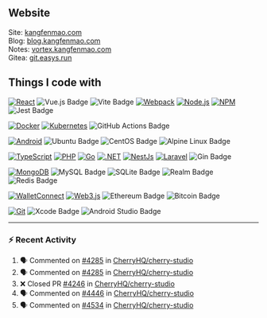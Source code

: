 ## Website

Site: [kangfenmao.com](https://kangfenmao.com)  
Blog: [blog.kangfenmao.com](https://blog.kangfenmao.com)  
Notes: [vortex.kangfenmao.com](https://vortex.kangfenmao.com)  
Gitea: [git.easys.run](https://git.easys.run)  

## Things I code with

<!-- Frontend -->
[![React](https://img.shields.io/badge/-React-45b8d8?style=flat-square&logo=react&logoColor=white)](https://reactjs.org/)
![Vue.js Badge](https://img.shields.io/badge/Vue.js-4FC08D?logo=vuedotjs&logoColor=fff&style=flat-square)
![Vite Badge](https://img.shields.io/badge/Vite-646CFF?logo=vite&logoColor=fff&style=flat-square)
[![Webpack](https://img.shields.io/badge/-Webpack-8DD6F9?style=flat-square&logo=webpack&logoColor=white)](https://webpack.js.org/)
[![Node.js](https://img.shields.io/badge/-Nodejs-43853d?style=flat-square&logo=Node.js&logoColor=white)](https://nodejs.org/)
[![NPM](https://img.shields.io/badge/-NPM-CB3837?style=flat-square&logo=npm&logoColor=white)](https://www.npmjs.com/)
![Jest Badge](https://img.shields.io/badge/Jest-C21325?logo=jest&logoColor=fff&style=flat-square)
<!-- DevOps -->
[![Docker](https://img.shields.io/badge/-Docker-46a2f1?style=flat-square&logo=docker&logoColor=white)](https://www.docker.com/)
[![Kubernetes](https://img.shields.io/badge/Kubernetes-326CE5.svg?style=flat-squar&logo=Kubernetes&logoColor=white)](https://kubernetes.io/)
![GitHub Actions Badge](https://img.shields.io/badge/GitHub%20Actions-2088FF?logo=githubactions&logoColor=fff&style=flat-square)
<!-- OS -->
[![Android](https://img.shields.io/badge/Android-3DDC84?style=flat-square&logo=android&logoColor=white)](https://www.android.com/)
![Ubuntu Badge](https://img.shields.io/badge/Ubuntu-E95420?logo=ubuntu&logoColor=fff&style=flat-square)
![CentOS Badge](https://img.shields.io/badge/CentOS-262577?logo=centos&logoColor=fff&style=flat-square)
![Alpine Linux Badge](https://img.shields.io/badge/Alpine%20Linux-0D597F?logo=alpinelinux&logoColor=fff&style=flat-square)
<!-- Language and Framework -->
[![TypeScript](https://img.shields.io/badge/-TypeScript-007ACC?style=flat-square&logo=typescript&logoColor=white)](https://www.typescriptlang.org/)
[![PHP](https://img.shields.io/badge/PHP-777BB4?style=flat-square&logo=php&logoColor=white)](https://www.php.net/)
[![Go](https://img.shields.io/badge/Go-00ADD8?style=flat-square&logo=go&logoColor=white)](https://golang.org/)
[![.NET](https://img.shields.io/badge/.NET-512BD4?logo=dotnet&logoColor=fff&style=flat-square)](https://dotnet.microsoft.com/)
[![NestJs](https://img.shields.io/badge/-NestJs-ea2845?style=flat-square&logo=nestjs&logoColor=white)](https://nestjs.com/)
[![Laravel](https://img.shields.io/badge/Laravel-FF2D20?logo=laravel&logoColor=fff&style=flat-square)](https://laravel.com/)
![Gin Badge](https://img.shields.io/badge/Gin-008ECF?logo=gin&logoColor=fff&style=flat-square)
<!-- Database -->
[![MongoDB](https://img.shields.io/badge/-MongoDB-13aa52?style=flat-square&logo=mongodb&logoColor=white)](https://www.mongodb.com/)
![MySQL Badge](https://img.shields.io/badge/MySQL-4479A1?logo=mysql&logoColor=fff&style=flat-square)
![SQLite Badge](https://img.shields.io/badge/SQLite-003B57?logo=sqlite&logoColor=fff&style=flat-square)
![Realm Badge](https://img.shields.io/badge/Realm-39477F?logo=realm&logoColor=fff&style=flat-square)
![Redis Badge](https://img.shields.io/badge/Redis-DC382D?logo=redis&logoColor=fff&style=flat-square)
<!-- Web3 -->
[![WalletConnect](https://img.shields.io/badge/WalletConnect-3B99FC?logo=walletconnect&logoColor=fff&style=flat-square)](https://walletconnect.org/)
[![Web3.js](https://img.shields.io/badge/Web3.js-F16822?logo=web3dotjs&logoColor=fff&style=flat-square)](https://web3js.readthedocs.io/)
![Ethereum Badge](https://img.shields.io/badge/Ethereum-3C3C3D?logo=ethereum&logoColor=fff&style=flat-square)
![Bitcoin Badge](https://img.shields.io/badge/Bitcoin-F7931A?logo=bitcoin&logoColor=fff&style=flat-square)
<!-- Tools -->
[![Git](https://img.shields.io/badge/-Git-F05032?style=flat-square&logo=git&logoColor=white)](https://git-scm.com/)
![Xcode Badge](https://img.shields.io/badge/Xcode-147EFB?logo=xcode&logoColor=fff&style=flat-square)
![Android Studio Badge](https://img.shields.io/badge/Android%20Studio-3DDC84?logo=androidstudio&logoColor=fff&style=flat-square)

---

### :zap: Recent Activity

<!--START_SECTION:activity-->
1. 🗣 Commented on [#4285](https://github.com/CherryHQ/cherry-studio/pull/4285#issuecomment-2786567462) in [CherryHQ/cherry-studio](https://github.com/CherryHQ/cherry-studio)
2. 🗣 Commented on [#4285](https://github.com/CherryHQ/cherry-studio/pull/4285#issuecomment-2786563809) in [CherryHQ/cherry-studio](https://github.com/CherryHQ/cherry-studio)
3. ❌ Closed PR [#4246](https://github.com/CherryHQ/cherry-studio/pull/4246) in [CherryHQ/cherry-studio](https://github.com/CherryHQ/cherry-studio)
4. 🗣 Commented on [#4446](https://github.com/CherryHQ/cherry-studio/pull/4446#issuecomment-2786245601) in [CherryHQ/cherry-studio](https://github.com/CherryHQ/cherry-studio)
5. 🗣 Commented on [#4534](https://github.com/CherryHQ/cherry-studio/pull/4534#issuecomment-2786238982) in [CherryHQ/cherry-studio](https://github.com/CherryHQ/cherry-studio)
<!--END_SECTION:activity-->
